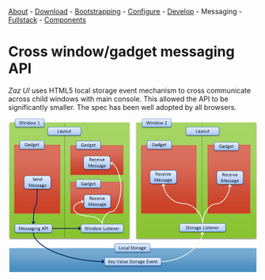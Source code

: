 [About](../../../) - [Download](DOWNLOAD.md) - [Bootstrapping](BOOTSTRAPPING.md) - [Configure](CONFIGURE.md) - [Develop](DEVELOP.md) - Messaging - [Fullstack](FULLSTACK.md) - [Components](COMPONENTS.md)

# Cross window/gadget messaging API

*Zaz UI* uses HTML5 local storage event mechanism to cross communicate across child windows with main console. This allowed the API to be significantly smaller. The spec has been well adopted by all browsers.  

![Zaz UI Messaging API](assets/message.png)